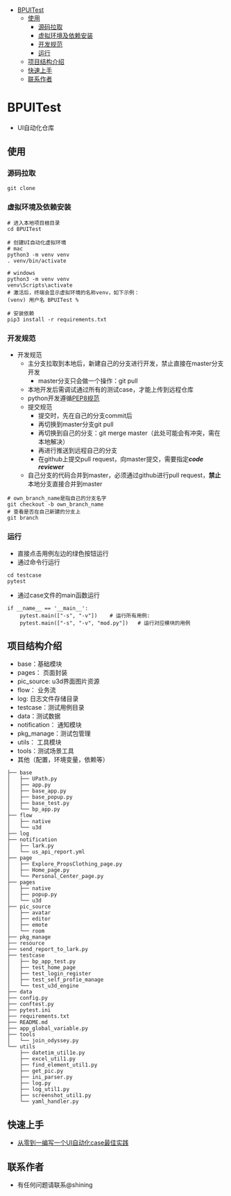 ![]()
- [BPUITest](#BPUITest)
  - [使用](#使用)
    - [源码拉取](#源码拉取)
    - [虚拟环境及依赖安装](#虚拟环境及依赖安装)
    - [开发规范](#开发规范)
    - [运行](#运行)
  - [项目结构介绍](#项目结构介绍)
  - [快速上手](#快速上手)
  - [联系作者](#联系作者)
# BPUITest
- UI自动化仓库
    
## 使用
### 源码拉取
```angular2html
git clone 
```

### 虚拟环境及依赖安装

```angular2html
# 进入本地项目根目录
cd BPUITest

# 创建UI自动化虚拟环境
# mac
python3 -m venv venv
. venv/bin/activate

# windows
python3 -m venv venv
venv\Scripts\activate
# 激活后，终端会显示虚拟环境的名称venv，如下示例：
(venv) 用户名 BPUITest % 

# 安装依赖
pip3 install -r requirements.txt
```
### 开发规范
- 开发规范
  - 主分支拉取到本地后，新建自己的分支进行开发，禁止直接在master分支开发
    - master分支只会做一个操作：git pull
  - 本地开发后需调试通过所有的测试case，才能上传到远程仓库
  - python开发遵循[PEP8规范](http://c.biancheng.net/view/4184.html)
  - 提交规范
    - 提交时，先在自己的分支commit后
    - 再切换到master分支git pull
    - 再切换到自己的分支：git merge master（此处可能会有冲突，需在本地解决）
    - 再进行推送到远程自己的分支
    - 在github上提交pull request，向master提交，需要指定***code reviewer***
  - 自己分支的代码合并到master，必须通过github进行pull request，**禁止**本地分支直接合并到master
```angular2html
# own_branch_name是指自己的分支名字
git checkout -b own_branch_name
# 查看是否在自己新建的分支上
git branch
```
### 运行
- 直接点击用例左边的绿色按钮运行
- 通过命令行运行
```angular2html
cd testcase
pytest
```
- 通过case文件的main函数运行
```angular2html
if __name__ == '__main__':
    pytest.main(["-s", "-v"])    # 运行所有用例:
    pytest.main(["-s", "-v", "mod.py"])   # 运行对应模块的用例 
```
## 项目结构介绍

- base：基础模块
- pages： 页面封装
- pic_source: u3d界面图片资源
- flow： 业务流
- log: 日志文件存储目录
- testcase：测试用例目录
- data：测试数据
- notification： 通知模块
- pkg_manage：测试包管理
- utils： 工具模块
- tools：测试场景工具
- 其他（配置，环境变量，依赖等）
```angular2html
├── base
│   ├── UPath.py
│   ├── app.py
│   ├── base_app.py
│   ├── base_popup.py
│   ├── base_test.py
│   └── bp_app.py
├── flow
│   ├── native
│   └── u3d
├── log
├── notification
│   ├── lark.py
│   └── us_api_report.yml
├── page
│   ├── Explore_PropsClothing_page.py
│   ├── Home_page.py
│   └── Personal_Center_page.py
├── pages
│   ├── native
│   ├── popup.py
│   └── u3d
├── pic_source
│   ├── avatar
│   ├── editor
│   ├── emote
│   └── room
├── pkg_manage
├── resource
├── send_report_to_lark.py
├── testcase
│   ├── bp_app_test.py
│   ├── test_home_page
│   ├── test_login_register
│   ├── test_self_profie_manage
│   └── test_u3d_engine
├── data
├── config.py
├── conftest.py
├── pytest.ini
├── requirements.txt
├── README.md
├── app_global_variable.py
├── tools
│   └── join_odyssey.py
└── utils
    ├── datetim_util1e.py
    ├── excel_util1.py
    ├── find_element_util1.py
    ├── get_pic.py
    ├── ini_parser.py
    ├── log.py
    ├── log_util1.py
    ├── screenshot_util1.py
    └── yaml_handler.py
```

## 快速上手
- [从零到一编写一个UI自动化case最佳实践]()
## 联系作者
- 有任何问题请联系@shining 


